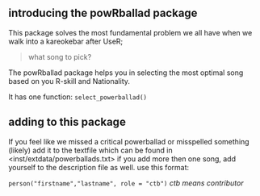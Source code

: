 
introducing the powRballad package
----------------------------------

This package solves the most fundamental problem we all have when we walk into a kareokebar after UseR;

> what song to pick?

The powRballad package helps you in selecting the most optimal song based on you R-skill and Nationality.

It has one function: `select_powerballad()`

adding to this package
----------------------

If you feel like we missed a critical powerballad or misspelled something (likely) add it to the textfile which can be found in <inst/extdata/powerballads.txt> if you add more then one song, add yourself to the description file as well. use this format:

`person("firstname","lastname", role = "ctb")` *ctb means contributor*
